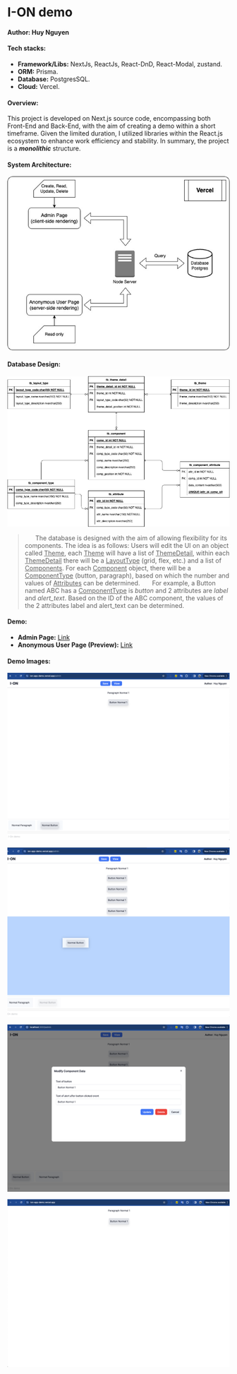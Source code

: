 # I-ON demo

#### Author: Huy Nguyen

#### Tech stacks:

<ul>
  <li><strong>Framework/Libs:</strong> NextJs, ReactJs, React-DnD, React-Modal, zustand.</li>
  <li><strong>ORM:</strong> Prisma.</li>
  <li><strong>Database:</strong> PostgresSQL.</li>
  <li><strong>Cloud:</strong> Vercel.</li>
</ul>

#### Overview:

This project is developed on Next.js source code, encompassing both Front-End and Back-End, with the aim of creating a demo within a short timeframe. Given the limited duration, I utilized libraries within the React.js ecosystem to enhance work efficiency and stability. In summary, the project is a <strong><em>monolithic</em></strong> structure.

#### System Architecture:

![System Architecture](/docs/img_system_architecture.jpg)

#### Database Design:

![ERD](/docs/img_demo_erd.jpg)

>&nbsp;&nbsp;&nbsp;&nbsp;&nbsp;&nbsp;The database is designed with the aim of allowing flexibility for its components. The idea is as follows: Users will edit the UI on an object called <u>Theme</u>, each <u>Theme</u> will have a list of <u>ThemeDetail</u>, within each <u>ThemeDetail</u> there will be a <u>LayoutType</u> (grid, flex, etc.) and a list of <u>Components</u>. For each <u>Component</u> object, there will be a <u>ComponentType</u> (button, paragraph), based on which the number and values of <u>Attributes</u> can be determined.
&nbsp;&nbsp;&nbsp;&nbsp;&nbsp;&nbsp;For example, a Button named ABC has a <u>ComponentType</u> is <em>button</em> and 2 attributes are <em>label</em> and <em>alert_text</em>. Based on the ID of the ABC component, the values of the 2 attributes label and alert_text can be determined.

#### Demo:

- <strong>Admin Page:</strong> [Link](https://ion-app-demo.vercel.app/admin)
- <strong>Anonymous User Page (Preview):</strong> [Link](https://ion-app-demo.vercel.app)

#### Demo Images:

![admin 1](/docs/img_demo_admin_1.png)

![admin 2](/docs/img_demo_admin_2.png)

![admin 3](/docs/img_demo_admin_3.png)

![user 1](/docs/img_demo_user_1.png)
